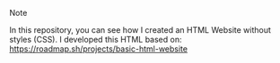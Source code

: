 > [!NOTE]
In this repository, you can see how I created an HTML Website without styles (CSS). I developed this HTML based on: https://roadmap.sh/projects/basic-html-website
